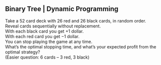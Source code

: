 ## Binary Tree | Dynamic Programming
Take a 52 card deck with 26 red and 26 black cards, in random order. Reveal cards sequentially without replacement.\
With each black card you get +1 dollar.\
With each red card you get −1 dollar.\
You can stop playing the game at any time.\
What’s the optimal stopping time, and what’s your expected profit from the optimal strategy?\
(Easier question: 6 cards – 3 red, 3 black)
